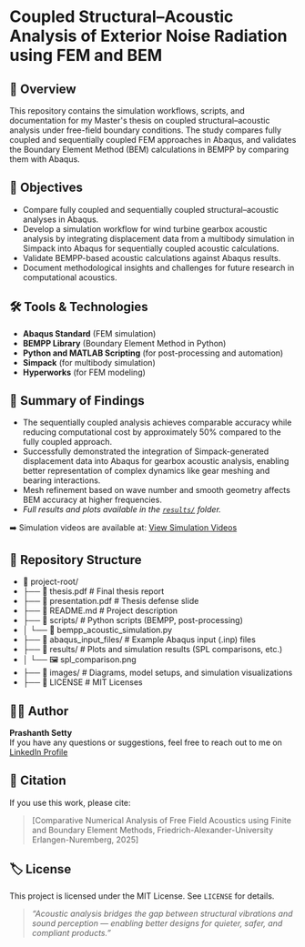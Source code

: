 # Coupled Structural–Acoustic Analysis of Exterior Noise Radiation using FEM and BEM

## 📌 Overview
This repository contains the simulation workflows, scripts, and documentation for my Master's thesis on coupled structural–acoustic analysis under free-field boundary conditions. The study compares fully coupled and sequentially coupled FEM approaches in Abaqus, and validates the Boundary Element Method (BEM) calculations in BEMPP by comparing them with Abaqus.

## 🎯 Objectives
- Compare fully coupled and sequentially coupled structural–acoustic analyses in Abaqus.
- Develop a simulation workflow for wind turbine gearbox acoustic analysis by integrating displacement data from a multibody simulation in Simpack into Abaqus for 
  sequentially coupled acoustic calculations.
- Validate BEMPP-based acoustic calculations against Abaqus results.
- Document methodological insights and challenges for future research in computational acoustics.

## 🛠️ Tools & Technologies
- **Abaqus Standard** (FEM simulation)
- **BEMPP Library** (Boundary Element Method in Python)
- **Python and MATLAB Scripting** (for post-processing and automation)
- **Simpack** (for multibody simulation)
- **Hyperworks** (for FEM modeling)

## 📖 Summary of Findings
- The sequentially coupled analysis achieves comparable accuracy while reducing computational cost by approximately 50% compared to the fully coupled approach.
- Successfully demonstrated the integration of Simpack-generated displacement data into Abaqus for gearbox acoustic analysis, enabling better representation of 
  complex dynamics like gear meshing and bearing interactions.
- Mesh refinement based on wave number and smooth geometry affects BEM accuracy at higher frequencies.
-  *Full results and plots available in the [`results/`](./results/) folder.*
  
➡️ Simulation videos are available at:  [View Simulation Videos](https://psetty97.github.io/Coupled-Structural-Acoustic-Simulation/)

## 📂 Repository Structure

- 📁 project-root/
- ├── 📄 thesis.pdf               # Final thesis report
- ├── 📄 presentation.pdf         # Thesis defense slide
- ├── 📄 README.md                # Project description
- ├── 📂 scripts/                 # Python scripts (BEMPP, post-processing)
- │   └── 🐍 bempp_acoustic_simulation.py
- ├── 📂 abaqus_input_files/      # Example Abaqus input (.inp) files
- ├── 📂 results/                 # Plots and simulation results (SPL comparisons, etc.)
- │   └── 🖼️ spl_comparison.png
- ├── 📂 images/                  # Diagrams, model setups, and simulation visualizations
- ├── 📄 LICENSE                  # MIT Licenses


## 👩‍💻 Author
**Prashanth Setty**  
If you have any questions or suggestions, feel free to reach out to me on [LinkedIn Profile](https://www.linkedin.com/in/prashanth-setty)  

## 📎 Citation
If you use this work, please cite:
> [Comparative Numerical Analysis of Free Field Acoustics using Finite and Boundary Element Methods, Friedrich-Alexander-University Erlangen-Nuremberg, 2025]

## 🏷️ License
This project is licensed under the MIT License. See `LICENSE` for details.

> _“Acoustic analysis bridges the gap between structural vibrations and sound perception — enabling better designs for quieter, safer, and compliant products.”_
